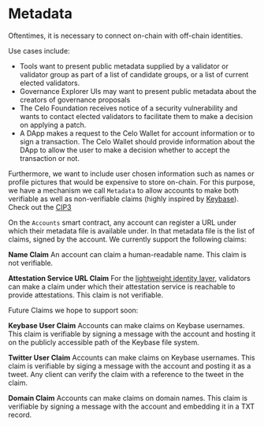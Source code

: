 # Metadata

Oftentimes, it is necessary to connect on-chain with off-chain identities.

Use cases include:

- Tools want to present public metadata supplied by a validator or validator group as part of a list of candidate groups, or a list of current elected validators.
- Governance Explorer UIs may want to present public metadata about the creators of governance proposals
- The Celo Foundation receives notice of a security vulnerability and wants to contact elected validators to facilitate them to make a decision on applying a patch.
- A DApp makes a request to the Celo Wallet for account information or to sign a transaction. The Celo Wallet should provide information about the DApp to allow the user to make a decision whether to accept the transaction or not.

Furthermore, we want to include user chosen information such as names or profile pictures that would be expensive to store on-chain. For this purpose, we have a mechanism we call `Metadata` to allow accounts to make both verifiable as well as non-verifiable claims (highly inspired by [Keybase](https://keybase.io)). Check out the [CIP3](https://github.com/celo-org/CIPs/pull/4)

On the `Accounts` smart contract, any account can register a URL under which their metadata file is available under. In that metadata file is the list of claims, signed by the account. We currently support the following claims:

**Name Claim**
An account can claim a human-readable name. This claim is not verifiable.

**Attestation Service URL Claim**
For the [lightweight identity layer](../), validators can make a claim under which their attestation service is reachable to provide attestations. This claim is not verifiable.

Future Claims we hope to support soon:

**Keybase User Claim**
Accounts can make claims on Keybase usernames. This claim is verifiable by signing a message with the account and hosting it on the publicly accessible path of the Keybase file system.

**Twitter User Claim**
Accounts can make claims on Keybase usernames. This claim is verifiable by siging a message with the account and posting it as a tweet. Any client can verify the claim with a reference to the tweet in the claim.

**Domain Claim**
Accounts can make claims on domain names. This claim is verifiable by signing a message with the account and embedding it in a TXT record.

